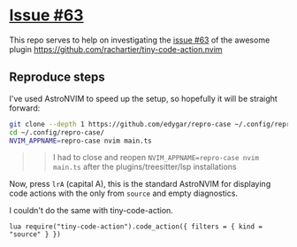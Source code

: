 # [Issue #63](https://github.com/rachartier/tiny-code-action.nvim/issues/63)

This repo serves to help on investigating the [issue #63](https://github.com/rachartier/tiny-code-action.nvim/issues/63)
of the awesome plugin https://github.com/rachartier/tiny-code-action.nvim

## Reproduce steps

I've used AstroNVIM to speed up the setup, so hopefully it will be straight forward:

```sh
git clone --depth 1 https://github.com/edygar/repro-case ~/.config/repro-case
cd ~/.config/repro-case/
NVIM_APPNAME=repro-case nvim main.ts
```

>> I had to close and reopen `NVIM_APPNAME=repro-case nvim main.ts` after the plugins/treesitter/lsp installations

Now, press <code>lrA</code> (capital A), this is the standard AstroNVIM for displaying
code actions with the only from `source` and empty diagnostics.

I couldn't do the same with tiny-code-action.

```nvim
lua require("tiny-code-action").code_action({ filters = { kind = "source" } })

```
